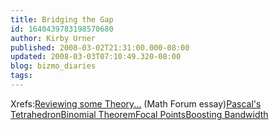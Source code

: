 ```yaml
---
title: Bridging the Gap
id: 1640439783198570680
author: Kirby Urner
published: 2008-03-02T21:31:00.000-08:00
updated: 2008-03-03T07:10:49.320-08:00
blog: bizmo_diaries
tags: 
---
```


[](https://blogger.googleusercontent.com/img/b/R29vZ2xl/AVvXsEihf7TyYGk-VNqiELirq4weU-neRyCmzhQqEgZlJj_oqFp7YcdNPt0uOz7L6NZcUFmp359-kgVzemBb8RJ9dhaptEYyr63ExADjdG_nUSROce8gKtTsFA3qWNKlVZnOvK2PBcUv/s1600-h/thebridge.png)Xrefs:[Reviewing some Theory...](http://mathforum.org/kb/thread.jspa?threadID=1706009&tstart=0) (Math Forum essay)[Pascal's Tetrahedron](http://www.grunch.net/synergetics/pascal.html)[Binomial Theorem](http://www.4dsolutions.net/ocn/binomial.html)[Focal Points](http://mybizmo.blogspot.com/2006/09/focal-points.html)[Boosting Bandwidth](http://controlroom.blogspot.com/2006/02/boosting-bandwidth.html)
